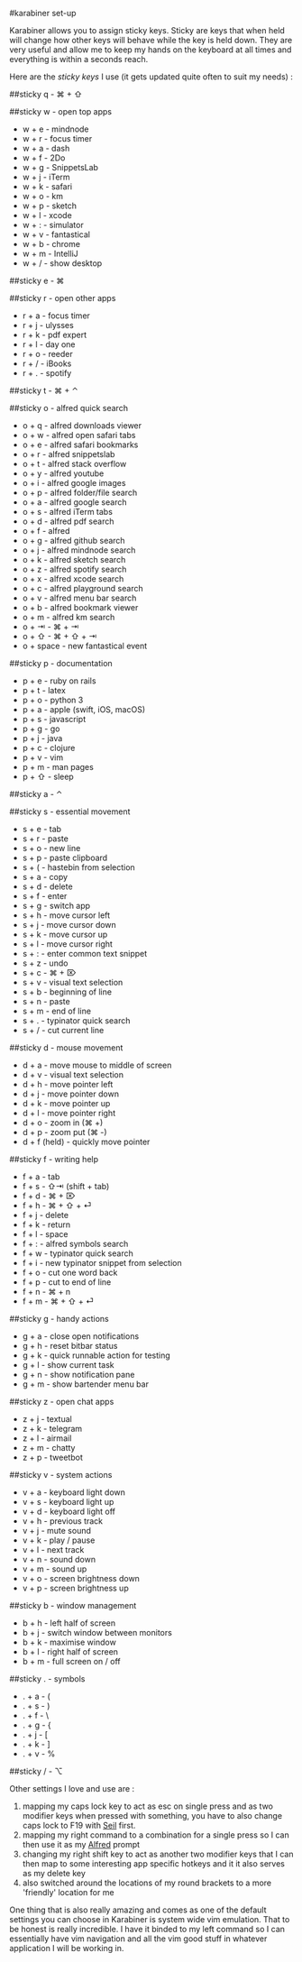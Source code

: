 #karabiner set-up

Karabiner allows you to assign sticky keys. Sticky are keys that when held will
change how other keys will behave while the key is held down. They are very
useful and allow me to keep my hands on the keyboard at all times and
everything is within a seconds reach.

Here are the *sticky keys* I use (it gets updated quite often to suit my needs) :

##sticky q - ⌘ + ⇧ 

##sticky w - open top apps
- w + e - mindnode
- w + r - focus timer
- w + a - dash
- w + f - 2Do
- w + g - SnippetsLab
- w + j - iTerm
- w + k - safari
- w + o - km
- w + p - sketch
- w + l - xcode
- w + : - simulator
- w + v - fantastical
- w + b - chrome
- w + m - IntelliJ
- w + / - show desktop

##sticky e - ⌘

##sticky r - open other apps
- r + a - focus timer
- r + j - ulysses
- r + k - pdf expert
- r + l - day one
- r + o - reeder
- r + / - iBooks
- r + . - spotify

##sticky t - ⌘ + ⌃

##sticky o - alfred quick search
- o + q - alfred downloads viewer
- o + w - alfred open safari tabs
- o + e - alfred safari bookmarks
- o + r - alfred snippetslab 
- o + t - alfred stack overflow
- o + y - alfred youtube
- o + i - alfred google images
- o + p - alfred folder/file search
- o + a - alfred google search
- o + s - alfred iTerm tabs
- o + d - alfred pdf search
- o + f - alfred 
- o + g - alfred github search
- o + j - alfred mindnode search
- o + k - alfred sketch search
- o + z - alfred spotify search
- o + x - alfred xcode search
- o + c - alfred playground search
- o + v - alfred menu bar search
- o + b - alfred bookmark viewer
- o + m - alfred km search
- o + ⇥ - ⌘ + ⇥
- o + ⇧ - ⌘ + ⇧ + ⇥ 
- o + space - new fantastical event

##sticky p - documentation
- p + e - ruby on rails
- p + t - latex
- p + o - python 3
- p + a - apple (swift, iOS, macOS)
- p + s - javascript
- p + g - go
- p + j - java
- p + c - clojure
- p + v - vim
- p + m - man pages
- p + ⇧ - sleep

##sticky a - ⌃ 

##sticky s - essential movement
- s + e - tab
- s + r - paste
- s + o - new line
- s + p - paste clipboard
- s + ( - hastebin from selection
- s + a - copy
- s + d - delete
- s + f - enter
- s + g - switch app 
- s + h - move cursor left 
- s + j - move cursor down
- s + k - move cursor up
- s + l - move cursor right
- s + : - enter common text snippet
- s + z - undo
- s + c - ⌘ + ⌦
- s + v - visual text selection
- s + b - beginning of line
- s + n - paste
- s + m - end of line
- s + . - typinator quick search
- s + / - cut current line

##sticky d - mouse movement
- d + a - move mouse to middle of screen
- d + v - visual text selection 
- d + h - move pointer left
- d + j - move pointer down
- d + k - move pointer up
- d + l - move pointer right
- d + o - zoom in (⌘ +)
- d + p - zoom put (⌘ -)
- d + f (held) - quickly move pointer

##sticky f -  writing help
- f + a - tab
- f + s - ⇧⇥ (shift + tab)
- f + d - ⌘ + ⌦
- f + h - ⌘ + ⇧ + ⏎
- f + j - delete
- f + k - return
- f + l - space
- f + : - alfred symbols search
- f + w - typinator quick search
- f + i - new typinator snippet from selection 
- f + o - cut one word back
- f + p - cut to end of line
- f + n - ⌘ + n
- f + m - ⌘ + ⇧ + ⏎

##sticky g - handy actions
- g + a - close open notifications
- g + h - reset bitbar status
- g + k - quick runnable action for testing
- g + l - show current task
- g + n - show notification pane
- g + m - show bartender menu bar

##sticky z - open chat apps 
- z + j - textual
- z + k - telegram
- z + l - airmail
- z + m - chatty
- z + p - tweetbot

##sticky v - system actions
- v + a - keyboard light down
- v + s - keyboard light up
- v + d - keyboard light off
- v + h - previous track
- v + j - mute sound
- v + k - play / pause
- v + l - next track
- v + n - sound down
- v + m - sound up
- v + o - screen brightness down
- v + p - screen brightness up

##sticky b - window management
- b + h - left half of screen
- b + j - switch window between monitors
- b + k - maximise window
- b + l - right half of screen
- b + m - full screen on / off

##sticky . - symbols
- . + a - (
- . + s - )
- . + f - \
- . + g - {
- . + j - [
- . + k - ]
- . + v - %

##sticky / - ⌥

Other settings I love and use are : 

1. mapping my caps lock key to act as esc on single press and as two modifier keys when pressed with something, you have to also change caps lock to F19 with [Seil](https://pqrs.org/osx/karabiner/seil.html.en) first.
2. mapping my right command to a combination for a single press so I can then use it as my [Alfred](https://www.alfredapp.com/) prompt
3. changing my right shift key to act as another two modifier keys that I can then map to some interesting app specific hotkeys and it it also serves as my delete key
4. also switched around the locations of my round brackets to a more 'friendly' location for me

One thing that is also really amazing and comes as one of the default settings you can choose in Karabiner is system wide vim emulation. That to be honest is really incredible. I have it binded to my left command so I can essentially have vim navigation and all the vim good stuff in whatever application I will be working in.

